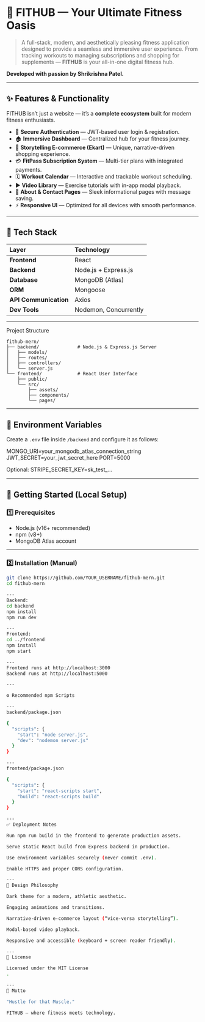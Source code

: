 # 💪 FITHUB — Your Ultimate Fitness Oasis

> A full-stack, modern, and aesthetically pleasing fitness application designed to provide a seamless and immersive user experience. From tracking workouts to managing subscriptions and shopping for supplements — **FITHUB** is your all-in-one digital fitness hub.

**Developed with passion by Shrikrishna Patel.**

---

## ✨ Features & Functionality

FITHUB isn’t just a website — it’s a **complete ecosystem** built for modern fitness enthusiasts.

- 🔐 **Secure Authentication** — JWT-based user login & registration.
- 🏠 **Immersive Dashboard** — Centralized hub for your fitness journey.
- 🛒 **Storytelling E-commerce (Ekart)** — Unique, narrative-driven shopping experience.
- 💳 **FitPass Subscription System** — Multi-tier plans with integrated payments.
- 🗓️ **Workout Calendar** — Interactive and trackable workout scheduling.
- ▶️ **Video Library** — Exercise tutorials with in-app modal playback.
- 👤 **About & Contact Pages** — Sleek informational pages with message saving.
- ⚡ **Responsive UI** — Optimized for all devices with smooth performance.

---

## 🚀 Tech Stack

| Layer | Technology |
|:------|:------------|
| **Frontend** | React |
| **Backend** | Node.js + Express.js |
| **Database** | MongoDB (Atlas) |
| **ORM** | Mongoose |
| **API Communication** | Axios |
| **Dev Tools** | Nodemon, Concurrently |

---

Project Structure

```
fithub-mern/
├── backend/              # Node.js & Express.js Server
│   ├── models/
│   ├── routes/
│   ├── controllers/
│   └── server.js
└── frontend/             # React User Interface
    ├── public/
    └── src/
        ├── assets/
        ├── components/
        └── pages/
```

---

## 🧩 Environment Variables

Create a `.env` file inside `/backend` and configure it as follows:

MONGO_URI=your_mongodb_atlas_connection_string
JWT_SECRET=your_jwt_secret_here
PORT=5000

Optional: STRIPE_SECRET_KEY=sk_test_...


---

## 🏁 Getting Started (Local Setup)

### 1️⃣ Prerequisites
- Node.js (v16+ recommended)
- npm (v8+)
- MongoDB Atlas account

---

### 2️⃣ Installation (Manual)
```bash
git clone https://github.com/YOUR_USERNAME/fithub-mern.git
cd fithub-mern

---
Backend:
cd backend
npm install
npm run dev

---
Frontend:
cd ../frontend
npm install
npm start

---
Frontend runs at http://localhost:3000
Backend runs at http://localhost:5000

---

⚙️ Recommended npm Scripts

---
backend/package.json

{
  "scripts": {
    "start": "node server.js",
    "dev": "nodemon server.js"
  }
}

---
frontend/package.json

{
  "scripts": {
    "start": "react-scripts start",
    "build": "react-scripts build"
  }
}

---
✅ Deployment Notes

Run npm run build in the frontend to generate production assets.

Serve static React build from Express backend in production.

Use environment variables securely (never commit .env).

Enable HTTPS and proper CORS configuration.

---
🎨 Design Philosophy

Dark theme for a modern, athletic aesthetic.

Engaging animations and transitions.

Narrative-driven e-commerce layout (“vice-versa storytelling”).

Modal-based video playback.

Responsive and accessible (keyboard + screen reader friendly).

---
🧾 License

Licensed under the MIT License
.

---
💬 Motto

"Hustle for that Muscle."

FITHUB — where fitness meets technology.



